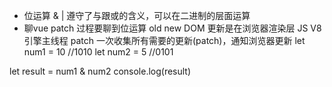 - 位运算 & | 遵守了与跟或的含义，可以在二进制的层面运算
- 聊vue patch 过程要聊到位运算
    old new
    DOM 更新是在浏览器渲染层
    JS V8 引擎主线程
    patch 一次收集所有需要的更新(patch)，通知浏览器更新
let num1 = 10   //1010
let num2 = 5    //0101

let result = num1 & num2
console.log(result)

